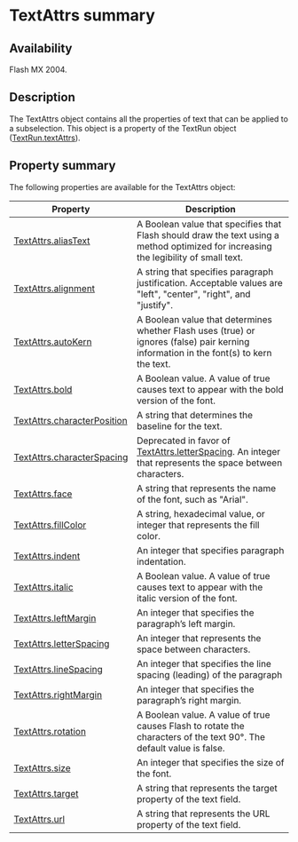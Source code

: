 # TextAttrs summary

## Availability

Flash MX 2004.

## Description

The TextAttrs object contains all the properties of text that can be applied to a subselection. This object is a property of the TextRun object ([TextRun.textAttrs](../TextRun_object/TextRun.md)).

## Property summary

The following properties are available for the TextAttrs object:

| **Property** | **Description** |
| --- | --- |
| [TextAttrs.aliasText](../TextAttrs_object/TextAttrs.md) | A Boolean value that specifies that Flash should draw the text using a method optimized for increasing the legibility of small text. |
| [TextAttrs.alignment](../TextAttrs_object/TextAttrs1.md) | A string that specifies paragraph justification. Acceptable values are "left", "center", "right", and "justify". |
| [TextAttrs.autoKern](../TextAttrs_object/TextAttrs2.md) | A Boolean value that determines whether Flash uses (true) or ignores (false) pair kerning information in the font(s) to kern the text. |
| [TextAttrs.bold](../TextAttrs_object/TextAttrs3.md) | A Boolean value. A value of true causes text to appear with the bold version of the font. |
| [TextAttrs.characterPosition](../TextAttrs_object/TextAttrs4.md) | A string that determines the baseline for the text. |
| [TextAttrs.characterSpacing](../TextAttrs_object/TextAttrs5.md) | Deprecated in favor of [TextAttrs.letterSpacing](../TextAttrs_object/TextAttrs11.md). An integer that represents the space between characters. |
| [TextAttrs.face](../TextAttrs_object/TextAttrs6.md) | A string that represents the name of the font, such as "Arial". |
| [TextAttrs.fillColor](../TextAttrs_object/TextAttrs7.md) | A string, hexadecimal value, or integer that represents the fill color. |
| [TextAttrs.indent](../TextAttrs_object/TextAttrs8.md) | An integer that specifies paragraph indentation. |
| [TextAttrs.italic](../TextAttrs_object/TextAttrs9.md) | A Boolean value. A value of true causes text to appear with the italic version of the font. |
| [TextAttrs.leftMargin](../TextAttrs_object/TextAttrs10.md) | An integer that specifies the paragraph’s left margin. |
| [TextAttrs.letterSpacing](../TextAttrs_object/TextAttrs11.md) | An integer that represents the space between characters. |
| [TextAttrs.lineSpacing](../TextAttrs_object/TextAttrs12.md) | An integer that specifies the line spacing (leading) of the paragraph |
| [TextAttrs.rightMargin](../TextAttrs_object/TextAttrs13.md) | An integer that specifies the paragraph’s right margin. |
| [TextAttrs.rotation](../TextAttrs_object/TextAttrs14.md) | A Boolean value. A value of true causes Flash to rotate the characters of the text 90°. The default value is false. |
| [TextAttrs.size](../TextAttrs_object/TextAttrs15.md) | An integer that specifies the size of the font. |
| [TextAttrs.target](../TextAttrs_object/TextAttrs16.md) | A string that represents the target property of the text field. |
| [TextAttrs.url](../TextAttrs_object/TextAttrs17.md) | A string that represents the URL property of the text field. |
